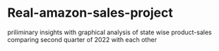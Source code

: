 # Real-amazon-sales-project
priliminary insights with graphical analysis of state wise product-sales comparing second quarter of 2022 with each other
